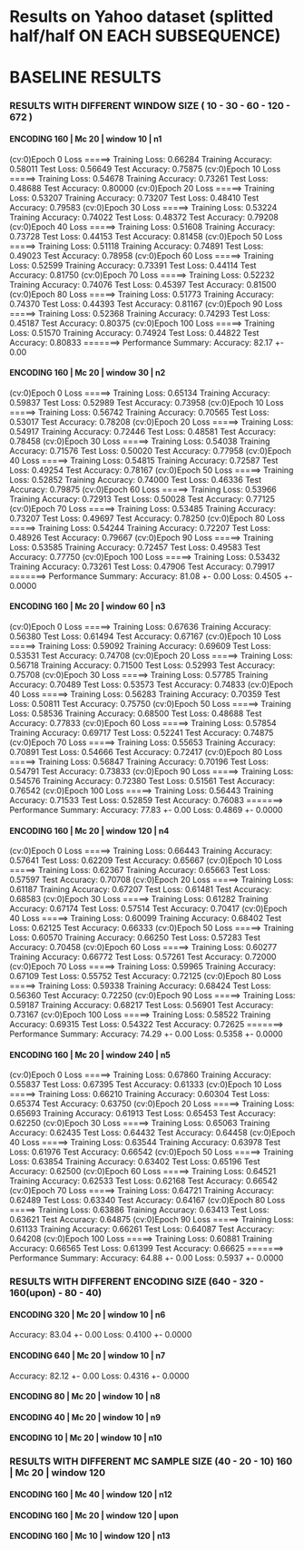 # Results on Yahoo dataset (splitted half/half ON EACH SUBSEQUENCE) 

# BASELINE RESULTS 

### RESULTS WITH DIFFERENT WINDOW SIZE ( 10 - 30 - 60 - 120 - 672 )
#### ENCODING 160 | Mc 20 | window 10 | n1
(cv:0)Epoch 0 Loss =====> Training Loss: 0.66284         Training Accuracy: 0.58011      Test Loss: 0.56649      Test Accuracy: 0.75875
(cv:0)Epoch 10 Loss =====> Training Loss: 0.54678        Training Accuracy: 0.73261      Test Loss: 0.48688      Test Accuracy: 0.80000
(cv:0)Epoch 20 Loss =====> Training Loss: 0.53207        Training Accuracy: 0.73207      Test Loss: 0.48410      Test Accuracy: 0.79583
(cv:0)Epoch 30 Loss =====> Training Loss: 0.53224        Training Accuracy: 0.74022      Test Loss: 0.48372      Test Accuracy: 0.79208
(cv:0)Epoch 40 Loss =====> Training Loss: 0.51608        Training Accuracy: 0.73728      Test Loss: 0.44153      Test Accuracy: 0.81458
(cv:0)Epoch 50 Loss =====> Training Loss: 0.51118        Training Accuracy: 0.74891      Test Loss: 0.49023      Test Accuracy: 0.78958
(cv:0)Epoch 60 Loss =====> Training Loss: 0.52599        Training Accuracy: 0.73391      Test Loss: 0.44114      Test Accuracy: 0.81750
(cv:0)Epoch 70 Loss =====> Training Loss: 0.52232        Training Accuracy: 0.74076      Test Loss: 0.45397      Test Accuracy: 0.81500
(cv:0)Epoch 80 Loss =====> Training Loss: 0.51773        Training Accuracy: 0.74370      Test Loss: 0.44393      Test Accuracy: 0.81167
(cv:0)Epoch 90 Loss =====> Training Loss: 0.52368        Training Accuracy: 0.74293      Test Loss: 0.45187      Test Accuracy: 0.80375
(cv:0)Epoch 100 Loss =====> Training Loss: 0.51570       Training Accuracy: 0.74924      Test Loss: 0.44822      Test Accuracy: 0.80833
=======> Performance Summary:
Accuracy: 82.17 +- 0.00


#### ENCODING 160 | Mc 20 | window 30 | n2

(cv:0)Epoch 0 Loss =====> Training Loss: 0.65134         Training Accuracy: 0.59837      Test Loss: 0.52989      Test Accuracy: 0.73958
(cv:0)Epoch 10 Loss =====> Training Loss: 0.56742        Training Accuracy: 0.70565      Test Loss: 0.53017      Test Accuracy: 0.78208
(cv:0)Epoch 20 Loss =====> Training Loss: 0.54917        Training Accuracy: 0.72446      Test Loss: 0.48581      Test Accuracy: 0.78458
(cv:0)Epoch 30 Loss =====> Training Loss: 0.54038        Training Accuracy: 0.71576      Test Loss: 0.50020      Test Accuracy: 0.77958
(cv:0)Epoch 40 Loss =====> Training Loss: 0.54815        Training Accuracy: 0.72587      Test Loss: 0.49254      Test Accuracy: 0.78167
(cv:0)Epoch 50 Loss =====> Training Loss: 0.52852        Training Accuracy: 0.74000      Test Loss: 0.46336      Test Accuracy: 0.79875
(cv:0)Epoch 60 Loss =====> Training Loss: 0.53966        Training Accuracy: 0.72913      Test Loss: 0.50028      Test Accuracy: 0.77125
(cv:0)Epoch 70 Loss =====> Training Loss: 0.53485        Training Accuracy: 0.73207      Test Loss: 0.49697      Test Accuracy: 0.78250
(cv:0)Epoch 80 Loss =====> Training Loss: 0.54244        Training Accuracy: 0.72207      Test Loss: 0.48926      Test Accuracy: 0.79667
(cv:0)Epoch 90 Loss =====> Training Loss: 0.53585        Training Accuracy: 0.72457      Test Loss: 0.49583      Test Accuracy: 0.77750
(cv:0)Epoch 100 Loss =====> Training Loss: 0.53432       Training Accuracy: 0.73261      Test Loss: 0.47906      Test Accuracy: 0.79917
=======> Performance Summary:
Accuracy: 81.08 +- 0.00
Loss: 0.4505 +- 0.0000

#### ENCODING 160 | Mc 20 | window 60 | n3

(cv:0)Epoch 0 Loss =====> Training Loss: 0.67636         Training Accuracy: 0.56380      Test Loss: 0.61494      Test Accuracy: 0.67167
(cv:0)Epoch 10 Loss =====> Training Loss: 0.59092        Training Accuracy: 0.69609      Test Loss: 0.53531      Test Accuracy: 0.74708
(cv:0)Epoch 20 Loss =====> Training Loss: 0.56718        Training Accuracy: 0.71500      Test Loss: 0.52993      Test Accuracy: 0.75708
(cv:0)Epoch 30 Loss =====> Training Loss: 0.57785        Training Accuracy: 0.70489      Test Loss: 0.53573      Test Accuracy: 0.74833
(cv:0)Epoch 40 Loss =====> Training Loss: 0.56283        Training Accuracy: 0.70359      Test Loss: 0.50811      Test Accuracy: 0.75750
(cv:0)Epoch 50 Loss =====> Training Loss: 0.58536        Training Accuracy: 0.68500      Test Loss: 0.48688      Test Accuracy: 0.77833
(cv:0)Epoch 60 Loss =====> Training Loss: 0.57854        Training Accuracy: 0.69717      Test Loss: 0.52241      Test Accuracy: 0.74875
(cv:0)Epoch 70 Loss =====> Training Loss: 0.55653        Training Accuracy: 0.70891      Test Loss: 0.54666      Test Accuracy: 0.72417
(cv:0)Epoch 80 Loss =====> Training Loss: 0.56847        Training Accuracy: 0.70196      Test Loss: 0.54791      Test Accuracy: 0.73833
(cv:0)Epoch 90 Loss =====> Training Loss: 0.54576        Training Accuracy: 0.72380      Test Loss: 0.51561      Test Accuracy: 0.76542
(cv:0)Epoch 100 Loss =====> Training Loss: 0.56443       Training Accuracy: 0.71533      Test Loss: 0.52859      Test Accuracy: 0.76083
=======> Performance Summary:
Accuracy: 77.83 +- 0.00
Loss: 0.4869 +- 0.0000

#### ENCODING 160 | Mc 20 | window 120 | n4
(cv:0)Epoch 0 Loss =====> Training Loss: 0.66443         Training Accuracy: 0.57641      Test Loss: 0.62209      Test Accuracy: 0.65667
(cv:0)Epoch 10 Loss =====> Training Loss: 0.62367        Training Accuracy: 0.65663      Test Loss: 0.57597      Test Accuracy: 0.70708
(cv:0)Epoch 20 Loss =====> Training Loss: 0.61187        Training Accuracy: 0.67207      Test Loss: 0.61481      Test Accuracy: 0.68583
(cv:0)Epoch 30 Loss =====> Training Loss: 0.61282        Training Accuracy: 0.67174      Test Loss: 0.57514      Test Accuracy: 0.70417
(cv:0)Epoch 40 Loss =====> Training Loss: 0.60099        Training Accuracy: 0.68402      Test Loss: 0.62125      Test Accuracy: 0.66333
(cv:0)Epoch 50 Loss =====> Training Loss: 0.60570        Training Accuracy: 0.66250      Test Loss: 0.57283      Test Accuracy: 0.70458
(cv:0)Epoch 60 Loss =====> Training Loss: 0.60277        Training Accuracy: 0.66772      Test Loss: 0.57261      Test Accuracy: 0.72000
(cv:0)Epoch 70 Loss =====> Training Loss: 0.59965        Training Accuracy: 0.67109      Test Loss: 0.55752      Test Accuracy: 0.72125
(cv:0)Epoch 80 Loss =====> Training Loss: 0.59338        Training Accuracy: 0.68424      Test Loss: 0.56360      Test Accuracy: 0.72250
(cv:0)Epoch 90 Loss =====> Training Loss: 0.59187        Training Accuracy: 0.68217      Test Loss: 0.56901      Test Accuracy: 0.73167
(cv:0)Epoch 100 Loss =====> Training Loss: 0.58522       Training Accuracy: 0.69315      Test Loss: 0.54322      Test Accuracy: 0.72625
=======> Performance Summary:
Accuracy: 74.29 +- 0.00
Loss: 0.5358 +- 0.0000

#### ENCODING 160 | Mc 20 | window 240 | n5

(cv:0)Epoch 0 Loss =====> Training Loss: 0.67860         Training Accuracy: 0.55837      Test Loss: 0.67395      Test Accuracy: 0.61333
(cv:0)Epoch 10 Loss =====> Training Loss: 0.66210        Training Accuracy: 0.60304      Test Loss: 0.65374      Test Accuracy: 0.63750
(cv:0)Epoch 20 Loss =====> Training Loss: 0.65693        Training Accuracy: 0.61913      Test Loss: 0.65453      Test Accuracy: 0.62250
(cv:0)Epoch 30 Loss =====> Training Loss: 0.65063        Training Accuracy: 0.62435      Test Loss: 0.64432      Test Accuracy: 0.64458
(cv:0)Epoch 40 Loss =====> Training Loss: 0.63544        Training Accuracy: 0.63978      Test Loss: 0.61976      Test Accuracy: 0.66542
(cv:0)Epoch 50 Loss =====> Training Loss: 0.63854        Training Accuracy: 0.63402      Test Loss: 0.65196      Test Accuracy: 0.62500
(cv:0)Epoch 60 Loss =====> Training Loss: 0.64521        Training Accuracy: 0.62533      Test Loss: 0.62168      Test Accuracy: 0.66542
(cv:0)Epoch 70 Loss =====> Training Loss: 0.64721        Training Accuracy: 0.62489      Test Loss: 0.63340      Test Accuracy: 0.64167
(cv:0)Epoch 80 Loss =====> Training Loss: 0.63886        Training Accuracy: 0.63413      Test Loss: 0.63621      Test Accuracy: 0.64875
(cv:0)Epoch 90 Loss =====> Training Loss: 0.61133        Training Accuracy: 0.66261      Test Loss: 0.64087      Test Accuracy: 0.64208
(cv:0)Epoch 100 Loss =====> Training Loss: 0.60881       Training Accuracy: 0.66565      Test Loss: 0.61399      Test Accuracy: 0.66625
=======> Performance Summary:
Accuracy: 64.88 +- 0.00
Loss: 0.5937 +- 0.0000





### RESULTS WITH DIFFERENT ENCODING SIZE (640 - 320 - 160(upon) - 80 - 40)

#### ENCODING 320 | Mc 20 | window 10 | n6

Accuracy: 83.04 +- 0.00
Loss: 0.4100 +- 0.0000

#### ENCODING 640 | Mc 20 | window 10 | n7

Accuracy: 82.12 +- 0.00
Loss: 0.4316 +- 0.0000

#### ENCODING 80 | Mc 20 | window 10 | n8



#### ENCODING 40 | Mc 20 | window 10 | n9



#### ENCODING 10 | Mc 20 | window 10 | n10

### RESULTS WITH DIFFERENT MC SAMPLE SIZE (40 - 20 - 10) 160 | Mc 20 | window 120

#### ENCODING 160 | Mc 40 | window 120 | n12


#### ENCODING 160 | Mc 20 | window 120 |  upon


#### ENCODING 160 | Mc 10 | window 120 | n13

